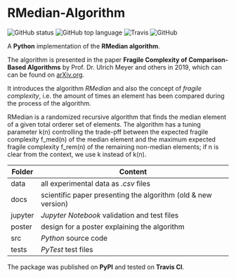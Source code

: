 # RMedian-Algorithm

![GitHub status](https://img.shields.io/badge/status-release-success) ![GitHub top language](https://img.shields.io/github/languages/top/jfklorenz/python-RMedian) ![Travis](https://travis-ci.org/jfklorenz/RMedian-Algorithm.svg?branch=master) ![GitHub](https://img.shields.io/github/license/jfklorenz/python-RMedian)

A **Python** implementation of the **RMedian algorithm**.

The algorithm is presented in the paper **Fragile Complexity of Comparison-Based Algorithms** by Prof. Dr. Ulrich Meyer and others in 2019, which can can be found on [arXiv.org](https://arxiv.org/abs/1901.02857 "arXiv.org").

It introduces the algorithm *RMedian* and also the concept of *fragile complexity*, i.e. the amount of times an element has been compared during the process of the algorithm.

RMedian is a randomized recursive algorithm that finds the median element of a given total orderer set of elements. The algorithm has a tuning parameter k(n) controlling the trade-pff between the expected fragile complexity f_med(n) of the median element and the maximum expected fragile complexity f_rem(n) of the remaining non-median elements; if n is clear from the context, we use k instead of k(n).

Folder | Content
--- | ---
data | all experimental data as *.csv* files
docs | scientific paper presenting the algorithm (old & new version)
jupyter | *Jupyter Notebook* validation and test files
poster | design for a poster explaining the algorithm
src | *Python* source code
tests | *PyTest* test files

The package was published on **PyPI** and tested on **Travis CI**.
